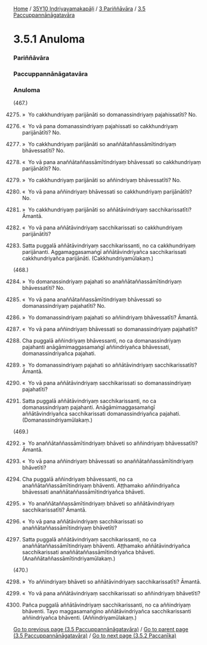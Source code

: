 
[Home](/) / [35Y10 Indriyayamakapāḷi](../../../35Y10.md) / [3 Pariññāvāra](../../3.md) / [3.5 Paccuppannānāgatavāra](../3.5.md)

# 3.5.1 Anuloma

### Pariññāvāra

### Paccuppannānāgatavāra

### Anuloma

(467.)

4275. »  Yo cakkhundriyaṃ parijānāti so domanassindriyaṃ pajahissatīti? No.

4276. «  Yo vā pana domanassindriyaṃ pajahissati so cakkhundriyaṃ parijānātīti? No.

4277. »  Yo cakkhundriyaṃ parijānāti so anaññātaññassāmītindriyaṃ bhāvessatīti? No.

4278. «  Yo vā pana anaññātaññassāmītindriyaṃ bhāvessati so cakkhundriyaṃ parijānātīti? No.

4279. »  Yo cakkhundriyaṃ parijānāti so aññindriyaṃ bhāvessatīti? No.

4280. «  Yo vā pana aññindriyaṃ bhāvessati so cakkhundriyaṃ parijānātīti? No.

4281. »  Yo cakkhundriyaṃ parijānāti so aññātāvindriyaṃ sacchikarissatīti? Āmantā.

4282. «  Yo vā pana aññātāvindriyaṃ sacchikarissati so cakkhundriyaṃ parijānātīti?

4283. Satta puggalā aññātāvindriyaṃ sacchikarissanti, no ca cakkhundriyaṃ parijānanti. Aggamaggasamaṅgī aññātāvindriyañca sacchikarissati cakkhundriyañca parijānāti. (Cakkhundriyamūlakaṃ.)

(468.)

4284. »  Yo domanassindriyaṃ pajahati so anaññātaññassāmītindriyaṃ bhāvessatīti? No.

4285. «  Yo vā pana anaññātaññassāmītindriyaṃ bhāvessati so domanassindriyaṃ pajahatīti? No.

4286. »  Yo domanassindriyaṃ pajahati so aññindriyaṃ bhāvessatīti? Āmantā.

4287. «  Yo vā pana aññindriyaṃ bhāvessati so domanassindriyaṃ pajahatīti?

4288. Cha puggalā aññindriyaṃ bhāvessanti, no ca domanassindriyaṃ pajahanti anāgāmimaggasamaṅgī aññindriyañca bhāvessati, domanassindriyañca pajahati.

4289. »  Yo domanassindriyaṃ pajahati so aññātāvindriyaṃ sacchikarissatīti? Āmantā.

4290. «  Yo vā pana aññātāvindriyaṃ sacchikarissati so domanassindriyaṃ pajahatīti?

4291. Satta puggalā aññātāvindriyaṃ sacchikarissanti, no ca domanassindriyaṃ pajahanti. Anāgāmimaggasamaṅgī aññātāvindriyañca sacchikarissati domanassindriyañca pajahati. (Domanassindriyamūlakaṃ.)

(469.)

4292. »  Yo anaññātaññassāmītindriyaṃ bhāveti so aññindriyaṃ bhāvessatīti? Āmantā.

4293. «  Yo vā pana aññindriyaṃ bhāvessati so anaññātaññassāmītindriyaṃ bhāvetīti?

4294. Cha puggalā aññindriyaṃ bhāvessanti, no ca anaññātaññassāmītindriyaṃ bhāventi. Aṭṭhamako aññindriyañca bhāvessati anaññātaññassāmītindriyañca bhāveti.

4295. »  Yo anaññātaññassāmītindriyaṃ bhāveti so aññātāvindriyaṃ sacchikarissatīti? Āmantā.

4296. «  Yo vā pana aññātāvindriyaṃ sacchikarissati so anaññātaññassāmītindriyaṃ bhāvetīti?

4297. Satta puggalā aññātāvindriyaṃ sacchikarissanti, no ca anaññātaññassāmītindriyaṃ bhāventi. Aṭṭhamako aññātāvindriyañca sacchikarissati anaññātaññassāmītindriyañca bhāveti. (Anaññātaññassāmītindriyamūlakaṃ.)

(470.)

4298. »  Yo aññindriyaṃ bhāveti so aññātāvindriyaṃ sacchikarissatīti? Āmantā.

4299. «  Yo vā pana aññātāvindriyaṃ sacchikarissati so aññindriyaṃ bhāvetīti?

4300. Pañca puggalā aññātāvindriyaṃ sacchikarissanti, no ca aññindriyaṃ bhāventi. Tayo maggasamaṅgino aññātāvindriyañca sacchikarissanti aññindriyañca bhāventi. (Aññindriyamūlakaṃ.)

[Go to previous page (3.5 Paccuppannānāgatavāra)](../3.5.md) / [Go to parent page (3.5 Paccuppannānāgatavāra)](../3.5.md) / [Go to next page (3.5.2 Paccanīka)](3.5.2.md)


